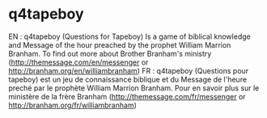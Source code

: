 # q4tapeboy
EN : q4tapeboy (Questions for Tapeboy) Is a game of biblical knowledge and Message of the hour preached by the prophet William Marrion Branham. To find out more about Brother Branham's ministry (http://themessage.com/en/messenger or http://branham.org/en/williambranham)
 FR : q4tapeboy (Questions pour tapeboy) est un jeu de connaissance biblique et du Message de l'heure preché par le prophète William Marrion Branham. Pour en savoir plus sur le ministère de la frère Branham (http://themessage.com/fr/messenger or http://branham.org/fr/williambranham)
